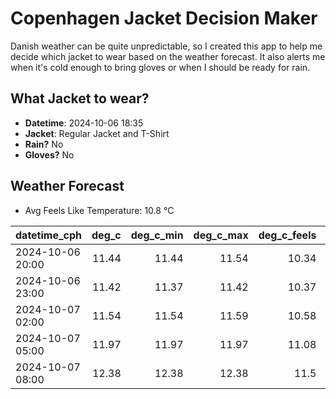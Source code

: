 
# Copenhagen Jacket Decision Maker

Danish weather can be quite unpredictable, so I created this app to help me decide which jacket to wear based on the weather forecast. 
It also alerts me when it's cold enough to bring gloves or when I should be ready for rain.

## What Jacket to wear?

- **Datetime**: 2024-10-06 18:35
- **Jacket**: Regular Jacket and T-Shirt
- **Rain?** No
- **Gloves?** No

## Weather Forecast
- Avg Feels Like Temperature: 10.8 °C

| datetime_cph     |   deg_c |   deg_c_min |   deg_c_max |   deg_c_feels | weather   | wind   | rain   |
|:-----------------|--------:|------------:|------------:|--------------:|:----------|:-------|:-------|
| 2024-10-06 20:00 |   11.44 |       11.44 |       11.54 |         10.34 | Clouds    | Low    | None   |
| 2024-10-06 23:00 |   11.42 |       11.37 |       11.42 |         10.37 | Clouds    | Low    | None   |
| 2024-10-07 02:00 |   11.54 |       11.54 |       11.59 |         10.58 | Clouds    | Medium | None   |
| 2024-10-07 05:00 |   11.97 |       11.97 |       11.97 |         11.08 | Clouds    | Medium | None   |
| 2024-10-07 08:00 |   12.38 |       12.38 |       12.38 |         11.5  | Clouds    | Medium | None   |
        